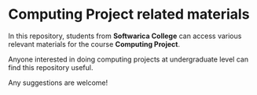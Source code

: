 # Computing Project related materials

In this repository, students from **Softwarica College** can access various relevant materials for the course **Computing Project**.

Anyone interested in doing computing projects at undergraduate level can find this repository useful.

Any suggestions are welcome!